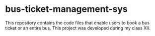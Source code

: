 # bus-ticket-management-sys
This repository contains the code files that enable users to book a bus ticket or an entire bus. This project was developed during my class XII.
